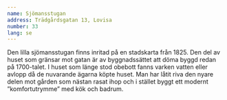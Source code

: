 ```yaml
---
name: Sjömansstugan
address: Trädgårdsgatan 13, Lovisa
number: 33
lang: se
---
```

Den lilla sjömansstugan finns inritad på en stadskarta från 1825. Den del av huset som gränsar mot gatan är av byggnadssättet att döma byggd redan på 1700-talet. I huset som länge stod obebott fanns varken vatten eller avlopp då de nuvarande ägarna köpte huset. Man har låtit riva den nyare delen mot gården som nästan rasat ihop och i stället byggt ett modernt ”komfortutrymme” med kök och badrum.
